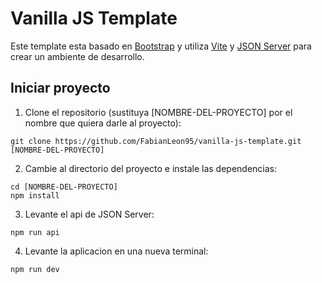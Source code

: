 # Vanilla JS Template

Este template esta basado en [Bootstrap](https://getbootstrap.com) y utiliza [Vite](https://vitejs.dev/) y [JSON Server](https://github.com/typicode/json-server) para crear un ambiente de desarrollo.

## Iniciar proyecto
1. Clone el repositorio (sustituya [NOMBRE-DEL-PROYECTO] por el nombre que quiera darle al proyecto):
```shell
git clone https://github.com/FabianLeon95/vanilla-js-template.git [NOMBRE-DEL-PROYECTO]
```

2. Cambie al directorio del proyecto e instale las dependencias:
```shell
cd [NOMBRE-DEL-PROYECTO]
npm install
```
3. Levante el api de JSON Server:
```shell
npm run api
```

4. Levante la aplicacion en una nueva terminal:
```shell
npm run dev
```